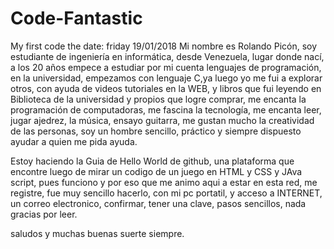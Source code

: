# Code-Fantastic
My first code the date: friday 19/01/2018
Mi nombre es Rolando Picón, soy estudiante de ingeniería en informática, desde Venezuela, lugar donde nací, a los 20 años empece a estudiar por mi cuenta lenguajes de programación, en la universidad, empezamos con lenguaje C,ya luego yo me fui a explorar otros, con ayuda de videos tutoriales en la WEB, y libros que fui leyendo en Biblioteca de la universidad y propios que logre comprar, me encanta la programación de computadoras, me fascina la tecnología, me encanta leer, jugar ajedrez, la música, ensayo guitarra, me gustan mucho la creatividad de las personas, soy un hombre sencillo, práctico y siempre dispuesto ayudar a quien me pida ayuda.

Estoy haciendo la Guia de Hello World de github, una plataforma que encontre luego de mirar un codigo de un juego en HTML y CSS y JAva script, pues funciono y por eso que me animo aqui a estar en esta red, me registre, fue muy sencillo hacerlo, con mi pc portatil, y acceso a INTERNET, un correo electronico, confirmar, tener una clave, pasos sencillos, nada gracias por leer.

saludos y muchas buenas suerte siempre.
